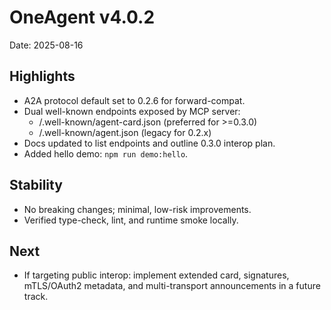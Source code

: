 # OneAgent v4.0.2

Date: 2025-08-16

## Highlights
- A2A protocol default set to 0.2.6 for forward-compat.
- Dual well-known endpoints exposed by MCP server:
  - /.well-known/agent-card.json (preferred for >=0.3.0)
  - /.well-known/agent.json (legacy for 0.2.x)
- Docs updated to list endpoints and outline 0.3.0 interop plan.
- Added hello demo: `npm run demo:hello`.

## Stability
- No breaking changes; minimal, low-risk improvements.
- Verified type-check, lint, and runtime smoke locally.

## Next
- If targeting public interop: implement extended card, signatures, mTLS/OAuth2 metadata, and multi-transport announcements in a future track.
